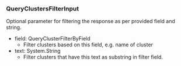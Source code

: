 ### QueryClustersFilterInput
Optional parameter for filtering the response as per provided field and string.

- field: QueryClusterFilterByField
  - Filter clusters based on this field, e.g. name of cluster
- text: System.String
  - Filter clusters that have this text as substring in filter field.
